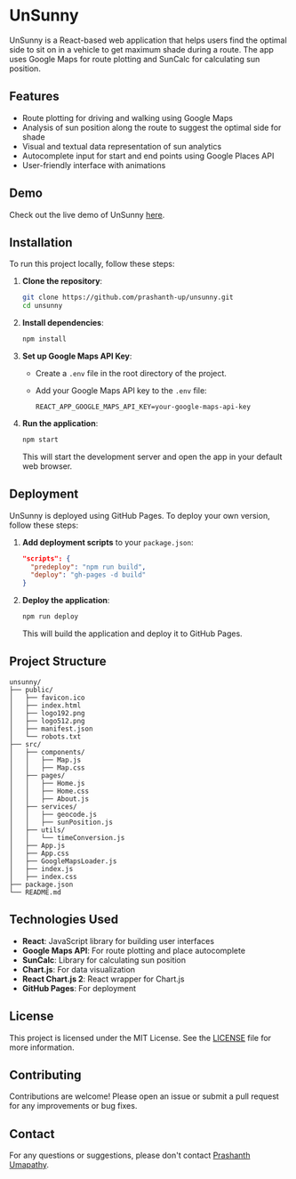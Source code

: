 
# UnSunny

UnSunny is a React-based web application that helps users find the optimal side to sit on in a vehicle to get maximum shade during a route. The app uses Google Maps for route plotting and SunCalc for calculating sun position.

## Features

- Route plotting for driving and walking using Google Maps
- Analysis of sun position along the route to suggest the optimal side for shade
- Visual and textual data representation of sun analytics
- Autocomplete input for start and end points using Google Places API
- User-friendly interface with animations

## Demo

Check out the live demo of UnSunny [here](https://prashanth-up.github.io/unsunny).

## Installation

To run this project locally, follow these steps:

1. **Clone the repository**:

   ```sh
   git clone https://github.com/prashanth-up/unsunny.git
   cd unsunny
   ```

2. **Install dependencies**:

   ```sh
   npm install
   ```

3. **Set up Google Maps API Key**:

   - Create a `.env` file in the root directory of the project.
   - Add your Google Maps API key to the `.env` file:

     ```
     REACT_APP_GOOGLE_MAPS_API_KEY=your-google-maps-api-key
     ```

4. **Run the application**:

   ```sh
   npm start
   ```

   This will start the development server and open the app in your default web browser.

## Deployment

UnSunny is deployed using GitHub Pages. To deploy your own version, follow these steps:

1. **Add deployment scripts** to your `package.json`:

   ```json
   "scripts": {
     "predeploy": "npm run build",
     "deploy": "gh-pages -d build"
   }
   ```

2. **Deploy the application**:

   ```sh
   npm run deploy
   ```

   This will build the application and deploy it to GitHub Pages.

## Project Structure

```plaintext
unsunny/
├── public/
│   ├── favicon.ico
│   ├── index.html
│   ├── logo192.png
│   ├── logo512.png
│   ├── manifest.json
│   └── robots.txt
├── src/
│   ├── components/
│   │   ├── Map.js
│   │   ├── Map.css
│   ├── pages/
│   │   ├── Home.js
│   │   ├── Home.css
│   │   ├── About.js
│   ├── services/
│   │   ├── geocode.js
│   │   ├── sunPosition.js
│   ├── utils/
│   │   └── timeConversion.js
│   ├── App.js
│   ├── App.css
│   ├── GoogleMapsLoader.js
│   ├── index.js
│   ├── index.css
├── package.json
└── README.md
```

## Technologies Used

- **React**: JavaScript library for building user interfaces
- **Google Maps API**: For route plotting and place autocomplete
- **SunCalc**: Library for calculating sun position
- **Chart.js**: For data visualization
- **React Chart.js 2**: React wrapper for Chart.js
- **GitHub Pages**: For deployment

## License

This project is licensed under the MIT License. See the [LICENSE](LICENSE) file for more information.

## Contributing

Contributions are welcome! Please open an issue or submit a pull request for any improvements or bug fixes.

## Contact

For any questions or suggestions, please don't contact [Prashanth Umapathy](mailto:please-dont-mail-me-@nope.com).
